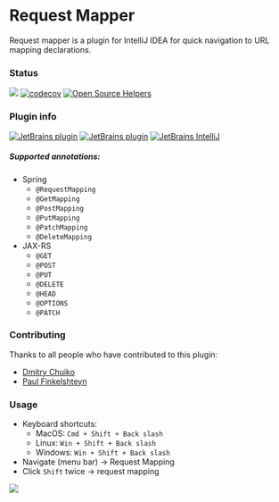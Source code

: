 # Request Mapper
Request mapper is a plugin for IntelliJ IDEA for quick navigation to URL mapping declarations.

### Status
![](https://travis-ci.org/viartemev/requestmapper.svg?branch=master)
[![codecov](https://codecov.io/gh/viartemev/requestmapper/branch/master/graph/badge.svg)](https://codecov.io/gh/viartemev/requestmapper)
[![Open Source Helpers](https://www.codetriage.com/viartemev/requestmapper/badges/users.svg)](https://www.codetriage.com/viartemev/requestmapper)
### Plugin info
[![JetBrains plugin](https://img.shields.io/jetbrains/plugin/d/9567-request-mapper.svg)](https://plugins.jetbrains.com/plugin/9567-request-mapper)
[![JetBrains plugin](https://img.shields.io/jetbrains/plugin/v/9567-request-mapper.svg?maxAge=2592000)](https://plugins.jetbrains.com/plugin/9567-request-mapper)
[![JetBrains IntelliJ](https://img.shields.io/badge/IntelliJ-14.0%20and%20up-blue.svg)](https://plugins.jetbrains.com/plugin/9567-request-mapper)  

##### Supported annotations:
+ Spring
    - ```@RequestMapping```
    - ```@GetMapping```
    - ```@PostMapping```
    - ```@PutMapping```
    - ```@PatchMapping```
    - ```@DeleteMapping```
+ JAX-RS
    - ```@GET```
    - ```@POST```
    - ```@PUT```
    - ```@DELETE```
    - ```@HEAD```
    - ```@OPTIONS```
    - ```@PATCH```

### Contributing
Thanks to all people who have contributed to this plugin:
+ [Dmitry Chuiko](https://github.com/dchuiko)
+ [Paul Finkelshteyn](https://github.com/asm0dey)

### Usage
- Keyboard shortcuts: 
    - MacOS: ```Cmd + Shift + Back slash```
    - Linux: ```Win + Shift + Back slash```
    - Windows: ```Win + Shift + Back slash```
- Navigate (menu bar) -> Request Mapping
- Click ```Shift``` twice -> request mapping

![](art/requestmapper.gif)

